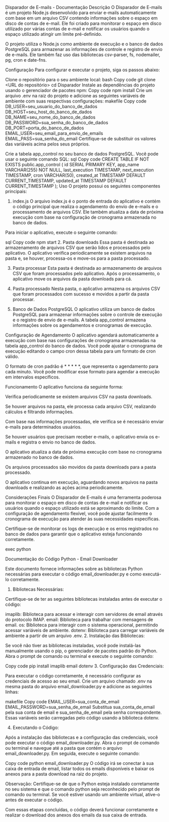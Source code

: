 Disparador de E-mails - Documentação
Descrição
O Disparador de E-mails é um projeto Node.js desenvolvido para enviar e-mails automaticamente com base em um arquivo CSV contendo informações sobre o espaço em disco de contas de e-mail. Ele foi criado para monitorar o espaço em disco utilizado por várias contas de e-mail e notificar os usuários quando o espaço utilizado atingir um limite pré-definido.

O projeto utiliza o Node.js como ambiente de execução e o banco de dados PostgreSQL para armazenar as informações de controle e registro de envio de e-mails. Ele também faz uso das bibliotecas csv-parser, fs, nodemailer, pg, cron e date-fns.

Configuração
Para configurar e executar o projeto, siga os passos abaixo:

Clone o repositório para o seu ambiente local:
bash
Copy code
git clone <URL do repositório>
cd Disparador
Instale as dependências do projeto usando o gerenciador de pacotes npm:
Copy code
npm install
Crie um arquivo .env na raiz do projeto e adicione as seguintes variáveis de ambiente com suas respectivas configurações:
makefile
Copy code
DB_USER=seu_usuario_do_banco_de_dados
DB_HOST=seu_host_do_banco_de_dados
DB_NAME=seu_nome_do_banco_de_dados
DB_PASSWORD=sua_senha_do_banco_de_dados
DB_PORT=porta_do_banco_de_dados
EMAIL_USER=seu_email_para_envio_de_emails
EMAIL_PASS=sua_senha_do_email
Certifique-se de substituir os valores das variáveis acima pelos seus próprios.

Crie a tabela app_control no seu banco de dados PostgreSQL. Você pode usar o seguinte comando SQL:
sql
Copy code
CREATE TABLE IF NOT EXISTS public.app_control (
  id SERIAL PRIMARY KEY,
  app_name VARCHAR(255) NOT NULL,
  last_execution TIMESTAMP,
  next_execution TIMESTAMP,
  cron VARCHAR(50),
  created_at TIMESTAMP DEFAULT CURRENT_TIMESTAMP,
  updated_at TIMESTAMP DEFAULT CURRENT_TIMESTAMP
);
Uso
O projeto possui os seguintes componentes principais:

1. index.js
O arquivo index.js é o ponto de entrada do aplicativo e contém o código principal que realiza o agendamento do envio de e-mails e o processamento de arquivos CSV. Ele também atualiza a data de próxima execução com base na configuração de cronograma armazenada no banco de dados.

Para iniciar o aplicativo, execute o seguinte comando:

sql
Copy code
npm start
2. Pasta downloads
Essa pasta é destinada ao armazenamento de arquivos CSV que serão lidos e processados pelo aplicativo. O aplicativo verifica periodicamente se existem arquivos na pasta e, se houver, processa-os e move-os para a pasta processado.

3. Pasta processar
Esta pasta é destinada ao armazenamento de arquivos CSV que foram processados pelo aplicativo. Após o processamento, o aplicativo move os arquivos da pasta downloads para cá.

4. Pasta processado
Nesta pasta, o aplicativo armazena os arquivos CSV que foram processados com sucesso e movidos a partir da pasta processar.

5. Banco de Dados PostgreSQL
O aplicativo utiliza um banco de dados PostgreSQL para armazenar informações sobre o controle de execução e o registro de envio de e-mails. A tabela app_control armazena informações sobre os agendamentos e cronogramas de execução.

Configuração de Agendamento
O aplicativo agendará automaticamente a execução com base nas configurações de cronograma armazenadas na tabela app_control do banco de dados. Você pode ajustar o cronograma de execução editando o campo cron dessa tabela para um formato de cron válido.

O formato de cron padrão é * * * * *, que representa o agendamento para cada minuto. Você pode modificar esse formato para agendar a execução em intervalos específicos.

Funcionamento
O aplicativo funciona da seguinte forma:

Verifica periodicamente se existem arquivos CSV na pasta downloads.

Se houver arquivos na pasta, ele processa cada arquivo CSV, realizando cálculos e filtrando informações.

Com base nas informações processadas, ele verifica se é necessário enviar e-mails para determinados usuários.

Se houver usuários que precisam receber e-mails, o aplicativo envia os e-mails e registra o envio no banco de dados.

O aplicativo atualiza a data de próxima execução com base no cronograma armazenado no banco de dados.

Os arquivos processados são movidos da pasta downloads para a pasta processado.

O aplicativo continua em execução, aguardando novos arquivos na pasta downloads e realizando as ações acima periodicamente.

Considerações Finais
O Disparador de E-mails é uma ferramenta poderosa para monitorar o espaço em disco de contas de e-mail e notificar os usuários quando o espaço utilizado está se aproximando do limite. Com a configuração de agendamento flexível, você pode ajustar facilmente o cronograma de execução para atender às suas necessidades específicas.

Certifique-se de monitorar os logs de execução e os erros registrados no banco de dados para garantir que o aplicativo esteja funcionando corretamente.



exec python

Documentação do Código Python - Email Downloader

Este documento fornece informações sobre as bibliotecas Python necessárias para executar o código email_downloader.py e como executá-lo corretamente.

1. Bibliotecas Necessárias:

Certifique-se de ter as seguintes bibliotecas instaladas antes de executar o código:

imaplib: Biblioteca para acessar e interagir com servidores de email através do protocolo IMAP.
email: Biblioteca para trabalhar com mensagens de email.
os: Biblioteca para interagir com o sistema operacional, permitindo acessar variáveis de ambiente.
dotenv: Biblioteca para carregar variáveis de ambiente a partir de um arquivo .env.
2. Instalação das Bibliotecas:

Se você não tiver as bibliotecas instaladas, você pode instalá-las manualmente usando o pip, o gerenciador de pacotes padrão do Python. Abra o prompt de comando ou terminal e execute o seguinte comando:

Copy code
pip install imaplib email dotenv
3. Configuração das Credenciais:

Para executar o código corretamente, é necessário configurar as credenciais de acesso ao seu email. Crie um arquivo chamado .env na mesma pasta do arquivo email_downloader.py e adicione as seguintes linhas:

makefile
Copy code
EMAIL_USER=sua_conta_de_email
EMAIL_PASSWORD=sua_senha_de_email
Substitua sua_conta_de_email pela sua conta de email e sua_senha_de_email pela senha correspondente. Essas variáveis serão carregadas pelo código usando a biblioteca dotenv.

4. Executando o Código:

Após a instalação das bibliotecas e a configuração das credenciais, você pode executar o código email_downloader.py. Abra o prompt de comando ou terminal e navegue até a pasta que contém o arquivo email_downloader.py. Em seguida, execute o seguinte comando:

Copy code
python email_downloader.py
O código irá se conectar à sua caixa de entrada de email, listar todos os emails disponíveis e baixar os anexos para a pasta download na raiz do projeto.

Observação: Certifique-se de que o Python esteja instalado corretamente no seu sistema e que o comando python seja reconhecido pelo prompt de comando ou terminal. Se você estiver usando um ambiente virtual, ative-o antes de executar o código.

Com essas etapas concluídas, o código deverá funcionar corretamente e realizar o download dos anexos dos emails da sua caixa de entrada.